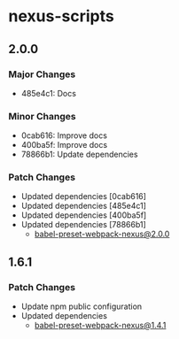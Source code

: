 # nexus-scripts

## 2.0.0

### Major Changes

- 485e4c1: Docs

### Minor Changes

- 0cab616: Improve docs
- 400ba5f: Improve docs
- 78866b1: Update dependencies

### Patch Changes

- Updated dependencies [0cab616]
- Updated dependencies [485e4c1]
- Updated dependencies [400ba5f]
- Updated dependencies [78866b1]
  - babel-preset-webpack-nexus@2.0.0

## 1.6.1

### Patch Changes

- Update npm public configuration
- Updated dependencies
  - babel-preset-webpack-nexus@1.4.1
